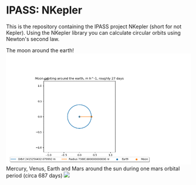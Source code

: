 # IPASS: NKepler
This is the repository containing the IPASS project NKepler (short for not Kepler). Using the NKepler library you
can calculate circular orbits using Newton's second law.

The moon around the earth!
![](app/orbits/moon.gif)
Mercury, Venus, Earth and Mars around the sun during one mars orbital period (circa 687 days)
![](app/orbits/solarinner.gif)
